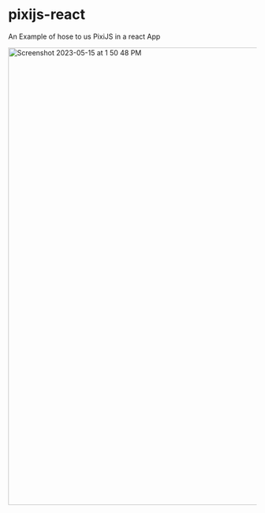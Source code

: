 # pixijs-react
An Example of hose to us PixiJS in a react App

<img width="926" alt="Screenshot 2023-05-15 at 1 50 48 PM" src="https://github.com/aqemery/pixijs-react/assets/2616927/e0e1c1f0-ec94-4f68-9151-586f43f004a1">
